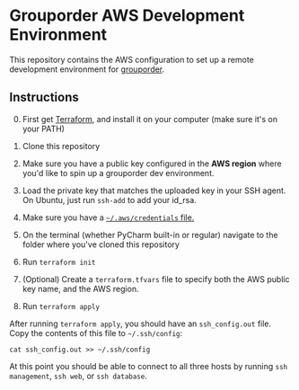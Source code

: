 Grouporder AWS Development Environment
======================================

This repository contains the AWS configuration to set up a 
remote development environment for 
[grouporder](https://github.com/ErnstHaagsman/grouporder).

Instructions
------------

0.  First get [Terraform](https://terraform.io), and install it on
    your computer (make sure it's on your PATH)

0.  Clone this repository 

0.  Make sure you have a public key configured in the **AWS region** 
    where you'd like to spin up a grouporder dev environment. 

0.  Load the private key that matches the uploaded key in your SSH
    agent. On Ubuntu, just run `ssh-add` to add your id_rsa.
    
0.  Make sure you have a [`~/.aws/credentials` file.](http://docs.aws.amazon.com/cli/latest/userguide/cli-config-files.html)
    
0.  On the terminal (whether PyCharm built-in or regular) navigate
    to the folder where you've cloned this repository
    
0.  Run `terraform init`

0.  (Optional) Create a `terraform.tfvars` file to specify both the
    AWS public key name, and the AWS region.
    
0.  Run `terraform apply`


After running `terraform apply`, you should have an `ssh_config.out`
file. Copy the contents of this file to `~/.ssh/config`:

    cat ssh_config.out >> ~/.ssh/config
    
At this point you should be able to connect to all three hosts by
running `ssh management`, `ssh web`, or `ssh database`.